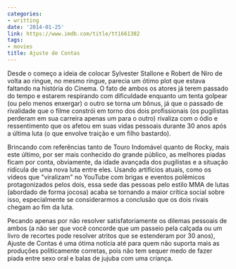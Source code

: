 ```yaml
---
categories:
- writting
date: '2014-01-25'
link: https://www.imdb.com/title/tt1661382
tags:
- movies
title: Ajuste de Contas
---
```


Desde o começo a ideia de colocar Sylvester Stallone e Robert de Niro de volta ao ringue, no mesmo ringue, parecia um ótimo plot que estava faltando na história do Cinema. O fato de ambos os atores já terem passado do tempo e estarem respirando com dificuldade enquanto um tenta golpear (ou pelo menos enxergar) o outro se torna um bônus, já que o passado de rivalidade que o filme constrói em torno dos dois profissionais (os pugilistas perderam em sua carreira apenas um para o outro) rivaliza com o ódio e ressentimento que os afetou em suas vidas pessoais durante 30 anos após a última luta (o que envolve traição e um filho bastardo).

Brincando com referências tanto de Touro Indomável quanto de Rocky, mais este último, por ser mais conhecido do grande público, as melhores piadas ficam por conta, obviamente, da idade avançada dos pugilistas e a situação ridícula de uma nova luta entre eles. Usando artifícios atuais, como os vídeos que "viralizam" no YouTube com brigas e eventos polêmicos protagonizados pelos dois, essa sede das pessoas pelo estilo MMA de lutas (abordado de forma jocosa) acaba se tornando a maior crítica social sobre isso, especialmente se considerarmos a conclusão que os dois rivais chegam ao fim da luta.

Pecando apenas por não resolver satisfatoriamente os dilemas pessoais de ambos (a não ser que você concorde que um passeio pela calçada ou um livro de recortes pode resolver atritos que se estenderam por 30 anos), Ajuste de Contas é uma ótima notícia até para quem não suporta mais as produções politicamente corretas, pois não tem sequer medo de fazer piada entre sexo oral e balas de jujuba com uma criança.

